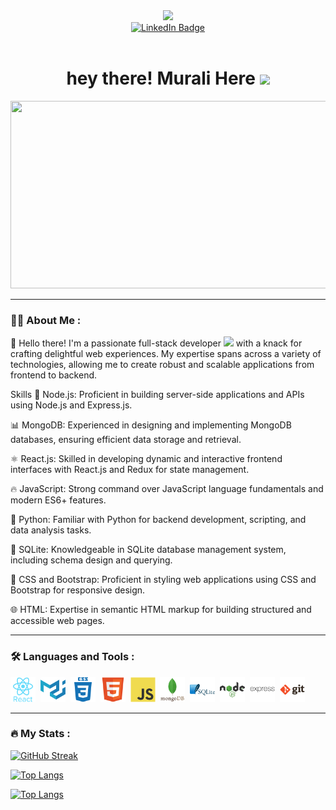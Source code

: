 <div id="header" align="center">
  <img src="https://media.giphy.com/media/M9gbBd9nbDrOTu1Mqx/giphy.gif" width="100"/>
</div>
<div id="badges" align="center">
  <a href="your-linkedin-URL">
    <img src="https://img.shields.io/badge/LinkedIn-blue?style=for-the-badge&logo=linkedin&logoColor=white" alt="LinkedIn Badge"/>
  </a>
</div>

<div id="counter" align="center">
  <img src="https://komarev.com/ghpvc/?username=Murali-056&style=flat-square&color=blue" alt=""/>
</div>

<h1 align="center">
  hey there! Murali Here
  <img src="https://media.giphy.com/media/hvRJCLFzcasrR4ia7z/giphy.gif" width="30px"/>
</h1>

<div align="center">
  <img src="https://media.giphy.com/media/dWesBcTLavkZuG35MI/giphy.gif" width="600" height="300"/>
</div>

---

### :woman_technologist: About Me :
👋 Hello there! I'm a passionate full-stack developer <img src="https://media.giphy.com/media/WUlplcMpOCEmTGBtBW/giphy.gif" width="30"> with a knack for crafting delightful web experiences. 
My expertise spans across a variety of technologies, allowing me to create robust and scalable applications from frontend to backend.

Skills
🚀 Node.js: Proficient in building server-side applications and APIs using Node.js and Express.js.

📊 MongoDB: Experienced in designing and implementing MongoDB databases, ensuring efficient data storage and retrieval.

⚛️ React.js: Skilled in developing dynamic and interactive frontend interfaces with React.js and Redux for state management.

🔥 JavaScript: Strong command over JavaScript language fundamentals and modern ES6+ features.

🐍 Python: Familiar with Python for backend development, scripting, and data analysis tasks.

📁 SQLite: Knowledgeable in SQLite database management system, including schema design and querying.

🎨 CSS and Bootstrap: Proficient in styling web applications using CSS and Bootstrap for responsive design.

🌐 HTML: Expertise in semantic HTML markup for building structured and accessible web pages.

---

### :hammer_and_wrench: Languages and Tools :
<div>
  <img src="https://github.com/devicons/devicon/blob/master/icons/react/react-original-wordmark.svg" title="React" alt="React" width="40" height="40"/>&nbsp;
  <img src="https://github.com/devicons/devicon/blob/master/icons/materialui/materialui-original.svg" title="Material UI" alt="Material UI" width="40" height="40"/>&nbsp;
  <img src="https://github.com/devicons/devicon/blob/master/icons/css3/css3-plain-wordmark.svg"  title="CSS3" alt="CSS" width="40" height="40"/>&nbsp;
  <img src="https://github.com/devicons/devicon/blob/master/icons/html5/html5-original.svg" title="HTML5" alt="HTML" width="40" height="40"/>&nbsp;
  <img src="https://github.com/devicons/devicon/blob/master/icons/javascript/javascript-original.svg" title="JavaScript" alt="JavaScript" width="40" height="40"/>&nbsp;
  <img src="https://github.com/devicons/devicon/blob/master/icons/mongodb/mongodb-original-wordmark.svg" title="MongoDB"  alt="MongoDB" width="40" height="40"/>&nbsp;
  <img src="https://github.com/devicons/devicon/blob/master/icons/sqlite/sqlite-original-wordmark.svg" title="SQLite"  alt="SQLite" width="40" height="40"/>&nbsp;
  <img src="https://github.com/devicons/devicon/blob/master/icons/nodejs/nodejs-original-wordmark.svg" title="NodeJS" alt="NodeJS" width="40" height="40"/>&nbsp;
  <img src="https://github.com/devicons/devicon/blob/master/icons/express/express-original-wordmark.svg" title="Express" alt="Express" width="40" height="40"/>&nbsp;
  <img src="https://github.com/devicons/devicon/blob/master/icons/git/git-original-wordmark.svg" title="Git" **alt="Git" width="40" height="40"/>
</div>

---

### :fire: My Stats :

[![GitHub Streak](http://github-readme-streak-stats.herokuapp.com?user=Murali-056&theme=dark&background=000000)](https://git.io/streak-stats)

[![Top Langs](https://github-readme-stats.vercel.app/api/top-langs/?username=Murali-056)](https://github.com/anuraghazra/github-readme-stats)

[![Top Langs](https://github-readme-stats.vercel.app/api/top-langs/?username=Murali-056&layout=compact&theme=vision-friendly-dark)](https://github.com/anuraghazra/github-readme-stats)









